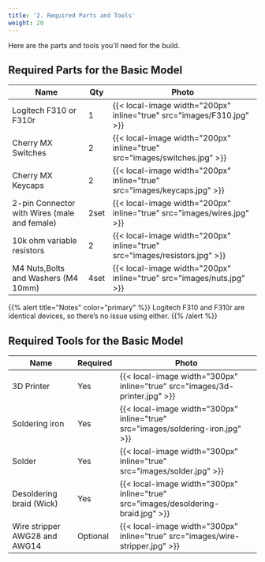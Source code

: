 ```yaml
---
title: '2. Required Parts and Tools'
weight: 20
---
```


Here are the parts and tools you'll need for the build.

## Required Parts for the Basic Model

| Name                                         | Qty  | Photo                                                                      |
| -------------------------------------------- | ---- | -------------------------------------------------------------------------- |
| Logitech F310 or F310r                       | 1    | {{< local-image width="200px" inline="true" src="images/F310.jpg" >}}      |
| Cherry MX Switches                           | 2    | {{< local-image width="200px" inline="true" src="images/switches.jpg" >}}  |
| Cherry MX Keycaps                            | 2    | {{< local-image width="200px" inline="true" src="images/keycaps.jpg" >}}   |
| 2-pin Connector with Wires (male and female) | 2set | {{< local-image width="200px" inline="true" src="images/wires.jpg" >}}     |
| 10k ohm variable resistors                   | 2    | {{< local-image width="200px" inline="true" src="images/resistors.jpg" >}} |
| M4 Nuts,Bolts and Washers (M4 10mm)          | 4set | {{< local-image width="200px" inline="true" src="images/nuts.jpg" >}}      |

{{% alert title="Notes" color="primary" %}}
Logitech F310 and F310r are identical devices, so there’s no issue using either.
{{% /alert %}}

## Required Tools for the Basic Model

| Name                          | Required | Photo                                                                              |
| ----------------------------- | -------- | ---------------------------------------------------------------------------------- |
| 3D Printer                    | Yes      | {{< local-image width="300px" inline="true" src="images/3d-printer.jpg" >}}        |
| Soldering iron                | Yes      | {{< local-image width="300px" inline="true" src="images/soldering-iron.jpg" >}}    |
| Solder                        | Yes      | {{< local-image width="300px" inline="true" src="images/solder.jpg" >}}            |
| Desoldering braid (Wick)      | Yes      | {{< local-image width="300px" inline="true" src="images/desoldering-braid.jpg" >}} |
| Wire stripper AWG28 and AWG14 | Optional | {{< local-image width="300px" inline="true" src="images/wire-stripper.jpg" >}}     |
